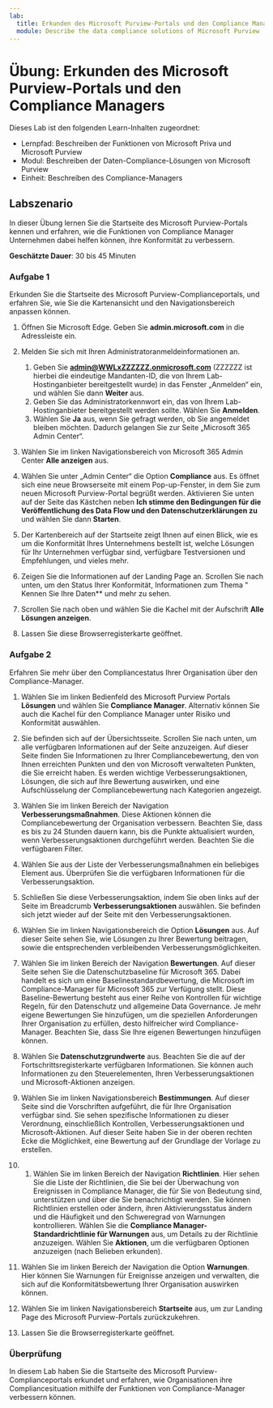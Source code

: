 ```yaml
---
lab:
  title: Erkunden des Microsoft Purview-Portals und den Compliance Managers
  module: Describe the data compliance solutions of Microsoft Purview
---
```


# Übung: Erkunden des Microsoft Purview-Portals und den Compliance Managers

Dieses Lab ist den folgenden Learn-Inhalten zugeordnet:

- Lernpfad: Beschreiben der Funktionen von Microsoft Priva und Microsoft Purview
- Modul: Beschreiben der Daten-Compliance-Lösungen von Microsoft Purview
- Einheit: Beschreiben des Compliance-Managers

## Labszenario

In dieser Übung lernen Sie die Startseite des Microsoft Purview-Portals kennen und erfahren, wie die Funktionen von Compliance Manager Unternehmen dabei helfen können, ihre Konformität zu verbessern.

**Geschätzte Dauer**: 30 bis 45 Minuten

### Aufgabe 1

Erkunden Sie die Startseite des Microsoft Purview-Complianceportals, und erfahren Sie, wie Sie die Kartenansicht und den Navigationsbereich anpassen können.

1. Öffnen Sie Microsoft Edge. Geben Sie **admin.microsoft.com** in die Adressleiste ein.
1. Melden Sie sich mit Ihren Administratoranmeldeinformationen an.
    1. Geben Sie **admin@WWLxZZZZZZ.onmicrosoft.com** (ZZZZZZ ist hierbei die eindeutige Mandanten-ID, die von Ihrem Lab-Hostinganbieter bereitgestellt wurde) in das Fenster „Anmelden“ ein, und wählen Sie dann **Weiter** aus.
    1. Geben Sie das Administratorkennwort ein, das von Ihrem Lab-Hostinganbieter bereitgestellt werden sollte. Wählen Sie **Anmelden**.
    1. Wählen Sie **Ja** aus, wenn Sie gefragt werden, ob Sie angemeldet bleiben möchten. Dadurch gelangen Sie zur Seite „Microsoft 365 Admin Center“.

1. Wählen Sie im linken Navigationsbereich von Microsoft 365 Admin Center **Alle anzeigen** aus.

1. Wählen Sie unter „Admin Center“ die Option **Compliance** aus.  Es öffnet sich eine neue Browserseite mit einem Pop-up-Fenster, in dem Sie zum neuen Microsoft Purview-Portal begrüßt werden. Aktivieren Sie unten auf der Seite das Kästchen neben **Ich stimme den Bedingungen für die Veröffentlichung des Data Flow und den Datenschutzerklärungen zu** und wählen Sie dann **Starten**.

1. Der Kartenbereich auf der Startseite zeigt Ihnen auf einen Blick, wie es um die Konformität Ihres Unternehmens bestellt ist, welche Lösungen für Ihr Unternehmen verfügbar sind, verfügbare Testversionen und Empfehlungen, und vieles mehr.

1. Zeigen Sie die Informationen auf der Landing Page an.  Scrollen Sie nach unten, um den Status Ihrer Konformität, Informationen zum Thema " Kennen Sie Ihre Daten** und mehr zu sehen.

1. Scrollen Sie nach oben und wählen Sie die Kachel mit der Aufschrift **Alle Lösungen anzeigen**.

1. Lassen Sie diese Browserregisterkarte geöffnet.

### Aufgabe 2

Erfahren Sie mehr über den Compliancestatus Ihrer Organisation über den Compliance-Manager.

1. Wählen Sie im linken Bedienfeld des Microsoft Purview Portals **Lösungen** und wählen Sie **Compliance Manager**.  Alternativ können Sie auch die Kachel für den Compliance Manager unter Risiko und Konformität auswählen.

1. Sie befinden sich auf der Übersichtsseite. Scrollen Sie nach unten, um alle verfügbaren Informationen auf der Seite anzuzeigen.  Auf dieser Seite finden Sie Informationen zu Ihrer Compliancebewertung, den von Ihnen erreichten Punkten und den von Microsoft verwalteten Punkten, die Sie erreicht haben.   Es werden wichtige Verbesserungsaktionen, Lösungen, die sich auf Ihre Bewertung auswirken, und eine Aufschlüsselung der Compliancebewertung nach Kategorien angezeigt.

1. Wählen Sie im linken Bereich der Navigation **Verbesserungsmaßnahmen**.  Diese Aktionen können die Compliancebewertung der Organisation verbessern. Beachten Sie, dass es bis zu 24 Stunden dauern kann, bis die Punkte aktualisiert wurden, wenn Verbesserungsaktionen durchgeführt werden.  Beachten Sie die verfügbaren Filter.

1. Wählen Sie aus der Liste der Verbesserungsmaßnahmen ein beliebiges Element aus.  Überprüfen Sie die verfügbaren Informationen für die Verbesserungsaktion.

1. Schließen Sie diese Verbesserungsaktion, indem Sie oben links auf der Seite im Breadcrumb **Verbesserungsaktionen** auswählen.  Sie befinden sich jetzt wieder auf der Seite mit den Verbesserungsaktionen.

1. Wählen Sie im linken Navigationsbereich die Option **Lösungen** aus. Auf dieser Seite sehen Sie, wie Lösungen zu Ihrer Bewertung beitragen, sowie die entsprechenden verbleibenden Verbesserungsmöglichkeiten.

1. Wählen Sie im linken Bereich der Navigation **Bewertungen**. Auf dieser Seite sehen Sie die Datenschutzbaseline für Microsoft 365.  Dabei handelt es sich um eine Baselinestandardbewertung, die Microsoft im Compliance-Manager für Microsoft 365 zur Verfügung stellt.  Diese Baseline-Bewertung besteht aus einer Reihe von Kontrollen für wichtige Regeln, für den Datenschutz und allgemeine Data Governance. Je mehr eigene Bewertungen Sie hinzufügen, um die speziellen Anforderungen Ihrer Organisation zu erfüllen, desto hilfreicher wird Compliance-Manager.  Beachten Sie, dass Sie Ihre eigenen Bewertungen hinzufügen können.

1. Wählen Sie **Datenschutzgrundwerte** aus.  Beachten Sie die auf der Fortschrittsregisterkarte verfügbaren Informationen. Sie können auch Informationen zu den Steuerelementen, Ihren Verbesserungsaktionen und Microsoft-Aktionen anzeigen.  

1. Wählen Sie im linken Navigationsbereich **Bestimmungen**.  Auf dieser Seite sind die Vorschriften aufgeführt, die für Ihre Organisation verfügbar sind. Sie sehen spezifische Informationen zu dieser Verordnung, einschließlich Kontrollen, Verbesserungsaktionen und Microsoft-Aktionen. Auf dieser Seite haben Sie in der oberen rechten Ecke die Möglichkeit, eine Bewertung auf der Grundlage der Vorlage zu erstellen.

1. 1. Wählen Sie im linken Bereich der Navigation **Richtlinien**. Hier sehen Sie die Liste der Richtlinien, die Sie bei der Überwachung von Ereignissen in Compliance Manager, die für Sie von Bedeutung sind, unterstützen und über die Sie benachrichtigt werden. Sie können Richtlinien erstellen oder ändern, ihren Aktivierungsstatus ändern und die Häufigkeit und den Schweregrad von Warnungen kontrollieren. Wählen Sie die **Compliance Manager-Standardrichtlinie für Warnungen** aus, um Details zu der Richtlinie anzuzeigen.  Wählen Sie **Aktionen**, um die verfügbaren Optionen anzuzeigen (nach Belieben erkunden).

1. Wählen Sie im linken Bereich der Navigation die Option **Warnungen**.   Hier können Sie Warnungen für Ereignisse anzeigen und verwalten, die sich auf die Konformitätsbewertung Ihrer Organisation auswirken können. 

1. Wählen Sie im linken Navigationsbereich **Startseite** aus, um zur Landing Page des Microsoft Purview-Portals zurückzukehren.

1. Lassen Sie die Browserregisterkarte geöffnet.

### Überprüfung

In diesem Lab haben Sie die Startseite des Microsoft Purview-Complianceportals erkundet und erfahren, wie Organisationen ihre Compliancesituation mithilfe der Funktionen von Compliance-Manager verbessern können.
